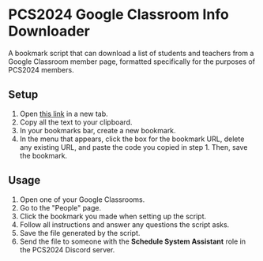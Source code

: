 # PCS2024 Google Classroom Info Downloader
A bookmark script that can download a list of students and teachers from a Google Classroom member page, formatted specifically for the purposes of PCS2024 members. 

## Setup

1. Open [this link](https://raw.githubusercontent.com/PCS24/Google-Classroom-Info-Downloader/main/bookmark.js) in a new tab.
2. Copy all the text to your clipboard.
3. In your bookmarks bar, create a new bookmark.
4. In the menu that appears, click the box for the bookmark URL, delete any existing URL, and paste the code you copied in step 1. Then, save the bookmark.

## Usage

1. Open one of your Google Classrooms.
2. Go to the "People" page.
3. Click the bookmark you made when setting up the script.
4. Follow all instructions and answer any questions the script asks.
5. Save the file generated by the script.
6. Send the file to someone with the **Schedule System Assistant** role in the PCS2024 Discord server. 
